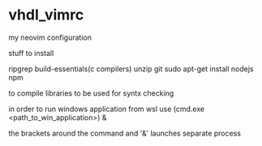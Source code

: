 # vhdl_vimrc
my neovim configuration

stuff to install

ripgrep
build-essentials(c compilers)
unzip
git
sudo apt-get install nodejs npm

to compile libraries to be used for syntx checking

in order to run windows application from wsl use
(cmd.exe <path_to_win_application>) &

the brackets around the command and '&' launches separate process
